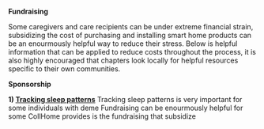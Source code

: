 **Fundraising**

Some caregivers and care recipients can be under extreme financial strain, subsidizing the cost of purchasing and installing smart home products can be an enourmously helpful way to reduce their stress. Below is helpful information that can be applied to reduce costs throughout the process, it is also highly encouraged that chapters look locally for helpful resources specific to their own communities.

**Sponsorship**

**1) [Tracking sleep patterns](../../Product%20Guides/Fitbit/README.md)**
        Tracking sleep patterns is very important for some individuals with deme
Fundraising can be enourmously helpful for some  CollHome provides is the fundraising that subsidize
